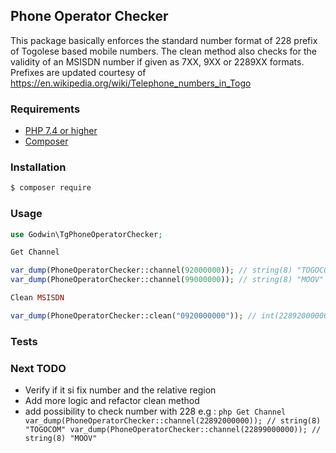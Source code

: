  ## Phone Operator Checker

 This package basically enforces the standard number format of 228 prefix of Togolese based mobile numbers. 
 The clean method also checks for the validity of an MSISDN number if given as 7XX, 9XX or 2289XX formats. 
 Prefixes are updated courtesy of https://en.wikipedia.org/wiki/Telephone_numbers_in_Togo


 ### Requirements
- [PHP 7.4 or higher](https://www.php.net/downloads.php)
- [Composer](https://getcomposer.org/)

### Installation

```bash
$ composer require 
```

 ### Usage
```php
use Godwin\TgPhoneOperatorChecker;

Get Channel

var_dump(PhoneOperatorChecker::channel(92000000)); // string(8) "TOGOCOM"
var_dump(PhoneOperatorChecker::channel(99000000)); // string(8) "MOOV"

Clean MSISDN

var_dump(PhoneOperatorChecker::clean("0920000000")); // int(228920000000)
```

### Tests


### Next TODO

- Verify if it si fix number and the relative region
- Add more logic and refactor clean method 
- add possibility to check number with 228
      e.g : 
      ```php
       Get Channel
        var_dump(PhoneOperatorChecker::channel(22892000000)); // string(8) "TOGOCOM"
        var_dump(PhoneOperatorChecker::channel(22899000000)); // string(8) "MOOV"
      ```